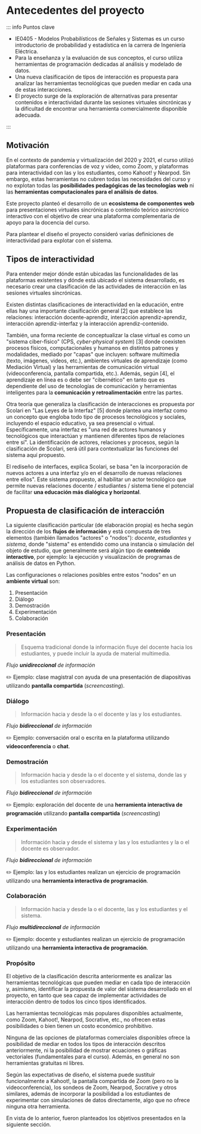 # Antecedentes del proyecto

::: info Puntos clave

- IE0405 - Modelos Probabilísticos de Señales y Sistemas es un curso introductorio de probabilidad y estadística en la carrera de Ingeniería Eléctrica.
- Para la enseñanza y la evaluación de sus conceptos, el curso utiliza herramientas de programación dedicadas al análisis y modelado de datos.
- Una nueva clasificación de tipos de interacción es propuesta para analizar las herramientas tecnológicas que pueden mediar en cada una de estas interacciones.
- El proyecto surge de la exploración de alternativas para presentar contenidos e interactividad durante las sesiones virtuales sincrónicas y la dificultad de encontrar una herramienta comercialmente disponible adecuada.

:::

## Motivación

En el contexto de pandemia y virtualización del 2020 y 2021, el curso utilizó plataformas para conferencias de voz y video, como Zoom, y plataformas para interactividad con las y los estudiantes, como Kahoot! y Nearpod. Sin embargo, estas herramientas no cubren todas las necesidades del curso y no explotan todas las **posibilidades pedagógicas de las tecnologías web** ni las **herramientas computacionales para el análisis de datos**.

Este proyecto planteó el desarrollo de un **ecosistema de componentes web** para presentaciones virtuales sincrónicas o contenido teórico asincrónico interactivo con el objetivo de crear una plataforma complementaria de apoyo para la docencia del curso.

Para plantear el diseño el proyecto consideró varias definiciones de interactividad para explotar con el sistema.

## Tipos de interactividad

Para entender mejor dónde están ubicadas las funcionalidades de las plataformas existentes y dónde está ubicado el sistema desarrollado, es necesario crear una clasificación de las actividades de interacción en las sesiones virtuales sincrónicas.

Existen distintas clasificaciones de interactividad en la educación, entre ellas hay una importante clasificación general [2] que establece las relaciones: interacción docente-aprendiz, interacción aprendiz-aprendiz, interacción aprendiz-interfaz y la interacción aprendiz-contenido.

<!-- prettier-ignore -->
<Mermaid :code="`
flowchart LR
    D([Docente])
    A([Aprendiz])
    C[Contenido]
    I[Interfaz]
    D <--> A
    A <--> A
    A <--> I
    A <--> C
`" />

También, una forma reciente de conceptualizar la clase virtual es como un "sistema ciber-físico" (CPS, _cyber-physical system_) [3] donde coexisten procesos físicos, computacionales y humanos en distintos patrones y modalidades, mediado por "capas" que incluyen: software multimedia (texto, imágenes, videos, etc.), ambientes virtuales de aprendizaje (como Mediación Virtual) y las herramientas de comunicación virtual (videoconferencia, pantalla compartida, etc.). Además, según [4], el aprendizaje en línea es o debe ser "cibernético" en tanto que es dependiente del uso de tecnologías de comunicación y herramientas inteligentes para la **comunicación y retroalimentación** entre las partes.

Otra teoría que generaliza la clasificación de interacciones es propuesta por Scolari en "Las Leyes de la Interfaz" [5] donde plantea una interfaz como un concepto que engloba todo tipo de procesos tecnológicos y sociales, incluyendo el espacio educativo, ya sea presencial o virtual. Específicamente, una interfaz es "una red de actores humanos y tecnológicos que interactúan y mantienen diferentes tipos de relaciones entre sí". La identificación de actores, relaciones y procesos, según la clasificación de Scolari, será útil para contextualizar las funciones del sistema aquí propuesto.

<!-- prettier-ignore -->
<Mermaid :code="`
flowchart LR
    A([Actores])
    P[Procesos]
    A <--relaciones--> P
`" />

El rediseño de interfaces, explica Scolari, se basa "en la incorporación de nuevos actores a una interfaz y/o en el desarrollo de nuevas relaciones entre ellos". Este sistema propuesto, al habilitar un actor tecnológico que permite nuevas relaciones docente / estudiantes / sistema tiene el potencial de facilitar **una educación más dialógica y horizontal**.

## Propuesta de clasificación de interacción

La siguiente clasificación particular (de elaboración propia) es hecha según la dirección de los **flujos de información** y está compuesta de tres elementos (también llamados "actores" o "nodos"): _docente_, _estudiantes_ y _sistema_, donde "sistema" es entendido como una instancia o simulación del objeto de estudio, que generalmente será algún tipo de **contenido interactivo**, por ejemplo: la ejecución y visualización de programas de análisis de datos en Python.

Las configuraciones o relaciones posibles entre estos "nodos" en un **ambiente virtual** son:

1. Presentación
1. Diálogo
1. Demostración
1. Experimentación
1. Colaboración

### Presentación

> Esquema tradicional donde la información fluye del docente hacia los estudiantes, y puede incluir la ayuda de material multimedia.

_Flujo **unidireccional** de información_

<!-- prettier-ignore -->
<Mermaid :code="`
graph LR
    subgraph Presentación
        D([Docente])
    end
    E([Estudiantes])
    Presentación -- observación --> E
`" />

✏️ Ejemplo: clase magistral con ayuda de una presentación de diapositivas utilizando **pantalla compartida** (_screencasting_).

### Diálogo

> Información hacia y desde la o el docente y las y los estudiantes.

_Flujo **bidireccional** de información_

<Mermaid :code="`
graph LR
    subgraph Diálogo
        direction LR
        D([Docente])
        E([Estudiantes])
    end
    D <--> E
`" />

✏️ Ejemplo: conversación oral o escrita en la plataforma utilizando **videoconferencia** o **chat**.

### Demostración

> Información hacia y desde la o el docente y el sistema, donde las y los estudiantes son observadores.

_Flujo **bidireccional** de información_

<Mermaid :code="`
graph LR
    subgraph Demostración
        D([Docente])
        S[Sistema]
    end
    E([Estudiantes])
    D <--> S
    Demostración -- observación --> E
`" />

✏️ Ejemplo: exploración del docente de una **herramienta interactiva de programación** utilizando **pantalla compartida** (_screencasting_)

### Experimentación

> Información hacia y desde el sistema y las y los estudiantes y la o el docente es observador.

_Flujo **bidireccional** de información_

<Mermaid :code="`
graph LR
    subgraph Experimentación
        E([Estudiantes])
        S[Sistema]
    end
    D([Docente])
    E <--> S
    D -- supervisión --> Experimentación
`" />

✏️ Ejemplo: las y los estudiantes realizan un ejercicio de programación utilizando una **herramienta interactiva de programación**.

### Colaboración

> Información hacia y desde la o el docente, las y los estudiantes y el sistema.

_Flujo **multidireccional** de información_

<Mermaid :code="`
graph LR
    subgraph Colaboración
        direction LR
        E([Estudiantes])
        S[Sistema]
        D([Docente])
    end
    E <--> S
    S <--> D
    D <--> E
`" />

✏️ Ejemplo: docente y estudiantes realizan un ejercicio de programación utilizando una **herramienta interactiva de programación**.

### Propósito

El objetivo de la clasificación descrita anteriormente es analizar las herramientas tecnológicas que pueden mediar en cada tipo de interacción y, asimismo, identificar la propuesta de valor del sistema desarrollado en el proyecto, en tanto que sea capaz de implementar actividades de interacción dentro de todos los cinco tipos identificados.

Las herramientas tecnológicas más populares disponibles actualmente, como Zoom, Kahoot!, Nearpod, Socrative, etc., no ofrecen estas posibilidades o bien tienen un costo económico prohibitivo.

Ninguna de las opciones de plataformas comerciales disponibles ofrece la posibilidad de mediar en todos los tipos de interacción descritos anteriormente, ni la posibilidad de mostrar ecuaciones o gráficas vectoriales (fundamentales para el curso). Además, en general no son herramientas gratuitas ni libres.

Según las expectativas de diseño, el sistema puede sustituir funcionalmente a Kahoot!, la pantalla compartida de Zoom (pero no la videoconferencia), los sondeos de Zoom, Nearpod, Socrative y otros similares, además de incorporar la posibilidad a los estudiantes de experimentar con simulaciones de datos directamente, algo que no ofrece ninguna otra herramienta.

En vista de lo anterior, fueron planteados los objetivos presentados en la siguiente sección.
